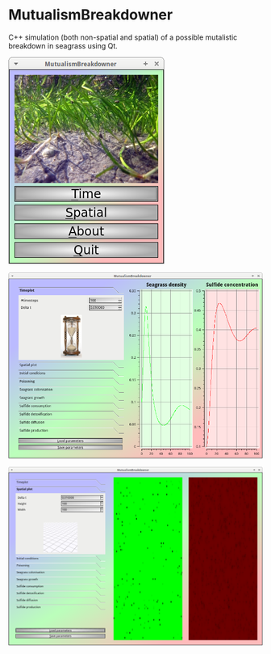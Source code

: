 # MutualismBreakdowner

C++ simulation (both non-spatial and spatial) of a possible mutalistic breakdown in seagrass using Qt.

![Menu screen](MutualismBreakdownerMenuScreen.png)

![Non-spatial version](MutualismBreakdownerNonSpatial.png)

![Spatial version](MutualismBreakdownerSpatial.png)
